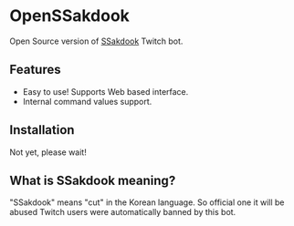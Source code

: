 # OpenSSakdook
Open Source version of [SSakdook](https://ssakddok.twip.kr) Twitch bot.

## Features
* Easy to use! Supports Web based interface.
* Internal command values support.

## Installation
Not yet, please wait!

## What is SSakdook meaning?
"SSakdook" means "cut" in the Korean language. So official one it will be abused Twitch users were automatically banned by this bot.